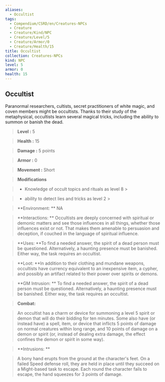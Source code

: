```yaml
---
aliases:
  - Occultist
tags:
  - Compendium/CSRD/en/Creatures-NPCs
  - Creature
  - Creature/Kind/NPC
  - Creature/Level/5
  - Creature/Armor/0
  - Creature/Health/15
title: Occultist
collection: Creatures-NPCs
kind: NPC
level: 5
armor: 0
health: 15
---
```

## Occultist    
Paranormal researchers, cultists, secret practitioners of white magic, and coven members might be occultists. Thanks to their study of the metaphysical, occultists learn several magical tricks, including the ability to summon or banish the dead.    
  
    
> **Level :** 5    
> **Health :** 15    
> **Damage :** 5 points    
> **Armor :** 0    
> **Movement :** Short    
> **Modifications**    
>- Knowledge of occult topics and rituals as level 8 >  
>    
>- ability to detect lies and tricks as level 2 >  
>    
> **Environment: ** NA    
> **Interactions: ** Occultists are deeply concerned with spiritual or demonic matters and see those influences in all things, whether those influences exist or not. That makes them amenable to persuasion and deception, if couched in the language of spiritual influence.    
> **Uses: **To find a needed answer, the spirit of a dead person must be questioned. Alternatively, a haunting presence must be banished. Either way, the task requires an occultist.    
> **Loot: **In addition to their clothing and mundane weapons, occultists have currency equivalent to an inexpensive item, a cypher, and possibly an artifact related to their power over spirits or demons.    
> **GM Intrusion: ** To find a needed answer, the spirit of a dead person must be questioned. Alternatively, a haunting presence must be banished. Either way, the task requires an occultist.    
  
> **Combat:**   
> An occultist has a charm or device for summoning a level 5 spirit or demon that will do their bidding for ten minutes. Some also have (or instead have) a spell, item, or device that inflicts 5 points of damage on normal creatures within long range, and 10 points of damage on a demon or spirit (or, instead of dealing extra damage, the effect confines the demon or spirit in some way).    
    
  
> **Intrusions: **   
> A bony hand erupts from the ground at the character's feet. On a failed Speed defense roll, they are held in place until they succeed on a Might-based task to escape. Each round the character fails to escape, the hand squeezes for 3 points of damage.    

